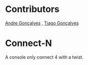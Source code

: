 # Contributors
[Andre Gonçalves](https://github.com/AndrePG98) ,
[Tiago Gonçalves](https://github.com/Tiago-Goncalves98)


# Connect-N
A console only connect 4 with a twist.
